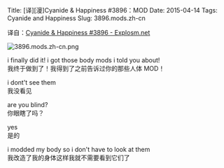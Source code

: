 Title: [译][漫]Cyanide & Happiness #3896：MOD
Date: 2015-04-14
Tags: Cyanide and Happiness
Slug: 3896.mods.zh-cn

译自：[Cyanide & Happiness #3896 - Explosm.net](http://explosm.net/comics/3896/)


![3896.mods.zh-cn.png](/static/images/comics/3896.mods.zh-cn.png)


i finally did it! i got
those body mods i told you about!       
我终于做到了！我得到了之前告诉过你的那些人体 MOD！


i dont't see them       
我没看见

are you blind?      
你眼瞎了吗？

yes     
是的

i modded my body so i don't
have to look at them        
我改造了我的身体这样我就不需要看到它们了

